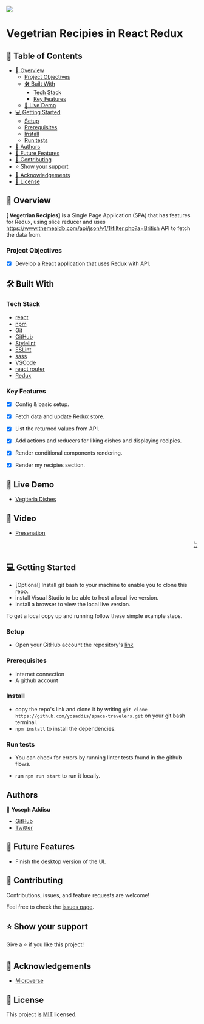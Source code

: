 ![](https://img.shields.io/badge/yosaddis-green)

# Vegetrian Recipies in React Redux

## 📗 Table of Contents

- [📖 Overview](#about-project)
  - [Project Objectives](#project-objectives)
  - [🛠 Built With](#built-with)
    - [Tech Stack](#tech-stack)
    - [Key Features](#key-features)
   - [🚀 Live Demo](#live-demo)
- [💻 Getting Started](#getting-started)
  - [Setup](#setup)
  - [Prerequisites](#prerequisites)
  - [Install](#install)
  - [Run tests](#run-tests)
- [👥 Authors](#authors)
- [🔭 Future Features](#future-features)
- [🤝 Contributing](#contributing)
- [⭐️ Show your support](#support)
- [🙏 Acknowledgements](#acknowledgements)
- [📝 License](#license)


## 📖 Overview <a name="about-project"></a>

**[ Vegetrian Recipies]** is a Single Page Application (SPA) that has features for Redux, using slice reducer and uses https://www.themealdb.com/api/json/v1/1/filter.php?a=British API to fetch the data from.

### Project Objectives <a name="project-objectives"></a>

- [x] Develop a React application that uses Redux with API.

## 🛠 Built With <a name="built-with"></a>

### Tech Stack <a name="tech-stack"></a>

- [react](https://react.dev/)
- [npm](https://www.npmjs.com/)
- [Git](https://git-scm.com/)
- [GitHub](https://github.com)
- [Stylelint](https://stylelint.io/)
- [ESLint](https://eslint.org/)
- [sass](https://sass-lang.com/)
- [VSCode](https://code.visualstudio.com/)
- [react router](https://reactrouter.com/)
- [Redux](https://react-redux.js.org/)

### Key Features <a name="key-features"></a>

- [x] Config & basic setup.
- [x] Fetch data and update Redux store.
- [x] List the returned values from API.
- [x] Add actions and reducers for liking dishes and displaying recipies.
- [x] Render conditional components rendering.
- [x] Render my recipies section.


## 🚀 Live Demo <a name="live-demo"></a>

- [Vegiteria Dishes](https://vegeterian-recipies.onrender.com/)

## 🚀 Video <a name="video"></a>

- [Presenation](https://www.loom.com/share/5e701f42b6df476bb3b30d6b6c3c27c2)

<p align="right"><a href="#readme-top">👆</a></p>

## 💻 Getting Started <a name="getting-started"></a>

- [Optional] Install git bash to your machine to enable you to clone this repo.
- install Visual Studio to be able to host a local live version.
- Install a browser to view the local live version.

To get a local copy up and running follow these simple example steps.
### Setup <a name="setup"></a>

- Open your GitHub account the repository's [link](https://github.com/yosaddis/space-travelers)

### Prerequisites <a name="prerequisites"></a>

- Internet connection
- A github account

### Install <a name="install"></a>

- copy the repo's link and clone it by writing `git clone https://github.com/yosaddis/space-travelers.git` on your git bash terminal.
- `npm install` to install the dependencies.

### Run tests <a name="run-tests"></a>

- You can check for errors by running linter tests found in the github flows.

- run `npm run start` to run it locally.

## Authors <a name="authors"></a>

👤 **Yoseph Addisu**

- [GitHub](https://github.com/yosaddis)
- [Twitter](https://twitter.com/yosaddis)

## 🔭 Future Features <a name="future-features"></a>

- Finish the desktop version of the UI.

## 🤝 Contributing <a name="contributing"></a>

Contributions, issues, and feature requests are welcome!

Feel free to check the [issues page](../../issues/).

## ⭐️ Show your support <a name="support"></a>

Give a ⭐️ if you like this project!

## 🙏 Acknowledgements <a name="acknowledgements"></a>

- [Microverse](https://www.microverse.org/)

## 📝 License <a name="license"></a>
This project is [MIT](./LICENSE.md) licensed.